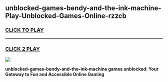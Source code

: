
## unblocked-games-bendy-and-the-ink-machine-Play-Unblocked-Games-Online-rzzcb
<h3>
<a href="https://premium76.site?title=unblocked-games-bendy-and-the-ink-machine&ref=25A">CLICK TO PLAY</a></h3>
<hr>

<h3>
<a href="https://premium76.site?title=unblocked-games-bendy-and-the-ink-machine&ref=25A">CLICK 2 PLAY</a>
  
</h3>

<a href="https://premium76.site?title=unblocked-games-bendy-and-the-ink-machine&ref=25A"><img src="https://clearcache.store/games.png"></a>


**unblocked-games-bendy-and-the-ink-machine games unblocked: Your Gateway to Fun and Accessible Online Gaming**
